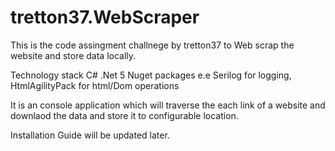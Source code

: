# tretton37.WebScraper
This is the code assingment challnege by tretton37 to Web scrap the website and store data locally.

Technology stack
C#
.Net 5
Nuget packages e.e Serilog for logging, HtmlAgilityPack for html/Dom operations

It is an console application which will traverse the each link of a website and downlaod the data and store it to configurable location.

Installation Guide will be updated later.


